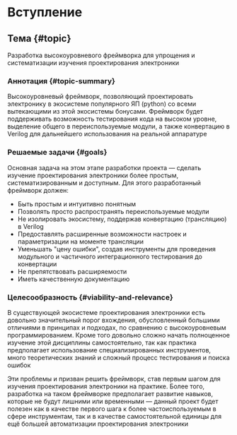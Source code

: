 # Вступление

## Тема {#topic}
Разработка высокоуровневого фреймворка для упрощения и систематизации изучения проектирования электроники

### Аннотация {#topic-summary}
Высокоуровневый фреймворк, позволяющий проектировать электронику в экосистеме популярного ЯП (python) со всеми вытекающими из этой экосистемы бонусами. Фреймворк будет поддерживать возможность тестирования кода на высоком уровне, выделение общего в переиспользуемые модули, а также конвертацию в Verilog для дальнейшего использования на реальной аппаратуре

### Решаемые задачи {#goals}
Основная задача на этом этапе разработки проекта — сделать изучение проектирования электроники более простым, систематизированным и доступным. Для этого разработанный фреймворк должен:
- Быть простым и интуитивно понятным
- Позволять просто распространять переиспользуемые модули
- Не изолировать экосистему, поддержав конвертацию (трансляцию) в Verilog 
- Предоставлять расширенные возможности настроек и параметризации на моменте трансляции
- Уменьшать "цену ошибки", создав инструменты для проведения модульного и частичного интеграционного тестирования до конвертации
- Не препятствовать расширяемости
- Иметь качественную документацию

### Целесообразность {#viability-and-relevance}
В существующей экосистеме проектирования электроники есть довольно значительный порог вхождения, обусловленный большими отличиями в принципах и подходах, по сравнению с высокоуровневым программированием. Кроме того довольно сложно начать полноценное изучение этой дисциплины самостоятельно, так как практика предполагает использование специализированных инструментов, много теоретических знаний и сложный процесс тестирования и поиска ошибок

Эти проблемы и призван решить фреймворк, став первым шагом для изучения проектирования электроники на практике. Более того, разработка на таком фреймворке предполагает развитие навыков, которые не будут лишними или временными — данный проект будет полезен как в качестве первого шага к более частоиспользуемым в сфере инструментам, так и в качестве самостоятельной единицы для ещё большей автоматизации проектирования электроники
